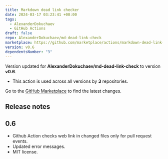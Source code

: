 ```yaml
---
title: Markdown dead link checker
date: 2024-03-17 03:23:41 +00:00
tags:
  - AlexanderDokuchaev
  - GitHub Actions
draft: false
repo: AlexanderDokuchaev/md-dead-link-check
marketplace: https://github.com/marketplace/actions/markdown-dead-link-checker
version: v0.6
dependentsNumber: "3"
---
```



Version updated for **AlexanderDokuchaev/md-dead-link-check** to version **v0.6**.
- This action is used across all versions by **3** repositories.

Go to the [GitHub Marketplace](https://github.com/marketplace/actions/markdown-dead-link-checker) to find the latest changes.

## Release notes

## 0.6

- Github Action checks web link in changed files only for pull request events.
- Updated error messages.
- MIT license.
